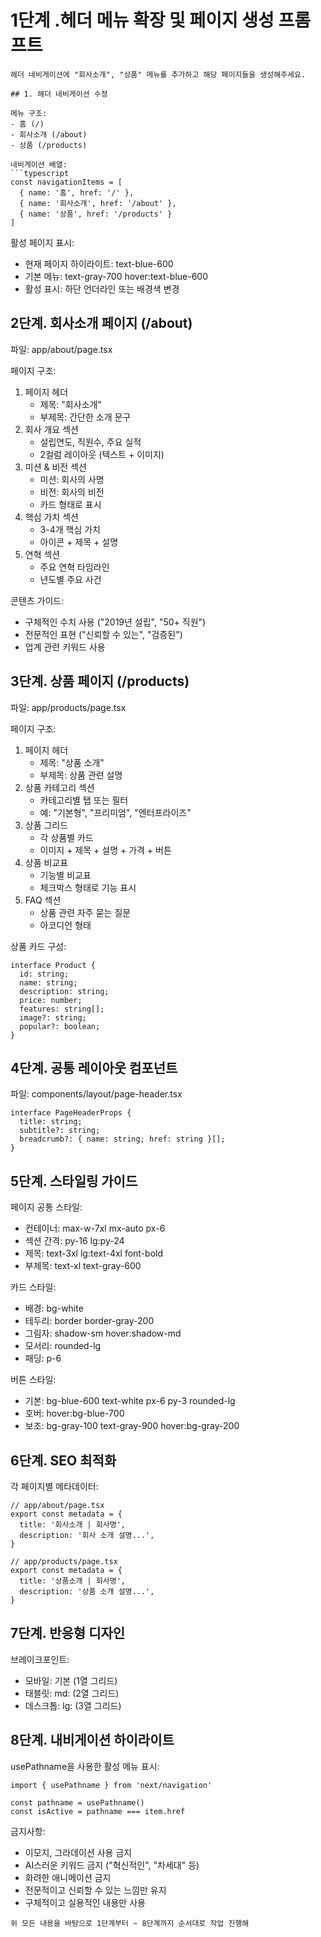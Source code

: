 # 1단계 .헤더 메뉴 확장 및 페이지 생성 프롬프트

```
헤더 네비게이션에 "회사소개", "상품" 메뉴를 추가하고 해당 페이지들을 생성해주세요.

## 1. 헤더 네비게이션 수정

메뉴 구조:
- 홈 (/)
- 회사소개 (/about)
- 상품 (/products)

네비게이션 배열:
```typescript
const navigationItems = [
  { name: '홈', href: '/' },
  { name: '회사소개', href: '/about' },
  { name: '상품', href: '/products' }
]

```

활성 페이지 표시:

- 현재 페이지 하이라이트: text-blue-600
- 기본 메뉴: text-gray-700 hover:text-blue-600
- 활성 표시: 하단 언더라인 또는 배경색 변경

## 2단계. 회사소개 페이지 (/about)

파일: app/about/page.tsx

페이지 구조:

1. 페이지 헤더
    - 제목: "회사소개"
    - 부제목: 간단한 소개 문구
2. 회사 개요 섹션
    - 설립연도, 직원수, 주요 실적
    - 2컬럼 레이아웃 (텍스트 + 이미지)
3. 미션 & 비전 섹션
    - 미션: 회사의 사명
    - 비전: 회사의 비전
    - 카드 형태로 표시
4. 핵심 가치 섹션
    - 3-4개 핵심 가치
    - 아이콘 + 제목 + 설명
5. 연혁 섹션
    - 주요 연혁 타임라인
    - 년도별 주요 사건

콘텐츠 가이드:

- 구체적인 수치 사용 ("2019년 설립", "50+ 직원")
- 전문적인 표현 ("신뢰할 수 있는", "검증된")
- 업계 관련 키워드 사용

## 3단계. 상품 페이지 (/products)

파일: app/products/page.tsx

페이지 구조:

1. 페이지 헤더
    - 제목: "상품 소개"
    - 부제목: 상품 관련 설명
2. 상품 카테고리 섹션
    - 카테고리별 탭 또는 필터
    - 예: "기본형", "프리미엄", "엔터프라이즈"
3. 상품 그리드
    - 각 상품별 카드
    - 이미지 + 제목 + 설명 + 가격 + 버튼
4. 상품 비교표
    - 기능별 비교표
    - 체크박스 형태로 기능 표시
5. FAQ 섹션
    - 상품 관련 자주 묻는 질문
    - 아코디언 형태

상품 카드 구성:

```tsx
interface Product {
  id: string;
  name: string;
  description: string;
  price: number;
  features: string[];
  image?: string;
  popular?: boolean;
}

```

## 4단계. 공통 레이아웃 컴포넌트

파일: components/layout/page-header.tsx

```tsx
interface PageHeaderProps {
  title: string;
  subtitle?: string;
  breadcrumb?: { name: string; href: string }[];
}

```

## 5단계. 스타일링 가이드

페이지 공통 스타일:

- 컨테이너: max-w-7xl mx-auto px-6
- 섹션 간격: py-16 lg:py-24
- 제목: text-3xl lg:text-4xl font-bold
- 부제목: text-xl text-gray-600

카드 스타일:

- 배경: bg-white
- 테두리: border border-gray-200
- 그림자: shadow-sm hover:shadow-md
- 모서리: rounded-lg
- 패딩: p-6

버튼 스타일:

- 기본: bg-blue-600 text-white px-6 py-3 rounded-lg
- 호버: hover:bg-blue-700
- 보조: bg-gray-100 text-gray-900 hover:bg-gray-200

## 6단계. SEO 최적화

각 페이지별 메타데이터:

```tsx
// app/about/page.tsx
export const metadata = {
  title: '회사소개 | 회사명',
  description: '회사 소개 설명...',
}

// app/products/page.tsx
export const metadata = {
  title: '상품소개 | 회사명',
  description: '상품 소개 설명...',
}

```

## 7단계. 반응형 디자인

브레이크포인트:

- 모바일: 기본 (1열 그리드)
- 태블릿: md: (2열 그리드)
- 데스크톱: lg: (3열 그리드)

## 8단계. 내비게이션 하이라이트

usePathname을 사용한 활성 메뉴 표시:

```tsx
import { usePathname } from 'next/navigation'

const pathname = usePathname()
const isActive = pathname === item.href

```

금지사항:

- 이모지, 그라데이션 사용 금지
- AI스러운 키워드 금지 ("혁신적인", "차세대" 등)
- 화려한 애니메이션 금지
- 전문적이고 신뢰할 수 있는 느낌만 유지
- 구체적이고 실용적인 내용만 사용

```
위 모든 내용을 바탕으로 1단계부터 ~ 8단계까지 순서대로 작업 진행해
```